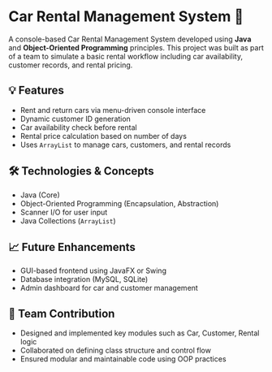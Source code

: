 # Car Rental Management System 🚗

A console-based Car Rental Management System developed using **Java** and **Object-Oriented Programming** principles. This project was built as part of a team to simulate a basic rental workflow including car availability, customer records, and rental pricing.

## 💡 Features
- Rent and return cars via menu-driven console interface
- Dynamic customer ID generation
- Car availability check before rental
- Rental price calculation based on number of days
- Uses `ArrayList` to manage cars, customers, and rental records

## 🛠️ Technologies & Concepts
- Java (Core)
- Object-Oriented Programming (Encapsulation, Abstraction)
- Scanner I/O for user input
- Java Collections (`ArrayList`)

## 📈 Future Enhancements
- GUI-based frontend using JavaFX or Swing
- Database integration (MySQL, SQLite)
- Admin dashboard for car and customer management

## 👥 Team Contribution
- Designed and implemented key modules such as Car, Customer, Rental logic
- Collaborated on defining class structure and control flow
- Ensured modular and maintainable code using OOP practices

